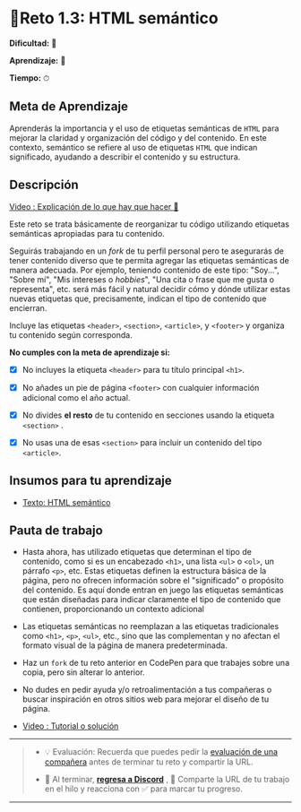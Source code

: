 # 🔹Reto 1.3: HTML semántico

**Dificultad:** 🌻

**Aprendizaje:** 🍯

**Tiempo:** ⏱

## Meta de Aprendizaje

Aprenderás la importancia y el uso de etiquetas semánticas de `HTML` para mejorar la claridad y organización del código y del contenido. En este contexto, semántico se refiere al uso de etiquetas `HTML` que indican significado, ayudando a describir el contenido y su estructura.

## Descripción

[Video : Explicación de lo que hay que hacer 🌟](https://www.loom.com/share/1af31989c6c446c2976b6f7701a48025)

Este reto se trata básicamente de reorganizar tu código utilizando etiquetas semánticas apropiadas para tu contenido.

Seguirás trabajando en un _fork_ de tu perfil personal pero te asegurarás de tener contenido diverso que te permita agregar las etiquetas semánticas de manera adecuada. Por ejemplo, teniendo contenido de este tipo: "Soy...", "Sobre mí", "Mis intereses o _hobbies_", "Una cita o frase que me gusta o representa", etc. será más fácil y natural decidir cómo y dónde utilizar estas nuevas etiquetas que, precisamente, indican el tipo de contenido que encierran.

Incluye las etiquetas `<header>`, `<section>`, `<article>`, y `<footer>` y organiza tu contenido según corresponda.

**No cumples con la meta de aprendizaje si:**

- [x] No incluyes la etiqueta `<header>` para tu título principal `<h1>`.

- [x] No añades un pie de página `<footer>` con cualquier información adicional como el año actual.

- [x] No divides **el resto** de tu contenido en secciones usando la etiqueta `<section>` .

- [x] No usas una de esas `<section>` para incluir un contenido del tipo `<article>`.

## Insumos para tu aprendizaje

- [Texto: HTML semántico](https://laboratoria1.gitbook.io/codigom/curriculum_dev/topics/html_semantic)

## Pauta de trabajo

- Hasta ahora, has utilizado etiquetas que determinan el tipo de contenido, como si es un encabezado `<h1>`, una lista `<ul>` o `<ol>`, un párrafo `<p>`, etc. Estas etiquetas definen la estructura básica de la página, pero no ofrecen información sobre el "significado" o propósito del contenido. Es aquí donde entran en juego las etiquetas semánticas que están diseñadas para indicar claramente el tipo de contenido que contienen, proporcionando un contexto adicional

- Las etiquetas semánticas no reemplazan a las etiquetas tradicionales como `<h1>`, `<p>`, `<ul>`, etc., sino que las complementan y no afectan el formato visual de la página de manera predeterminada.

- Haz un `fork` de tu reto anterior en CodePen para que trabajes sobre una copia, pero sin alterar lo anterior.

- No dudes en pedir ayuda y/o retroalimentación a tus compañeras o buscar inspiración en otros sitios web para mejorar el diseño de tu página.

- [Video : Tutorial o solución](https://www.loom.com/share/cf9ae7bd73d745a08c3ca03fa743b924)

---

> - 💡 Evaluación: Recuerda que puedes pedir la [evaluación de una compañera](../curruculum_model/lea_model_06_assessment.md) antes de terminar tu reto y compartir la URL.
> 
> - :mega: Al terminar, [**regresa a Discord**](https://discord.com/channels/1209273049304666113/1243288546895331491) , 💬 Comparte la URL de tu trabajo en el hilo y reacciona con ✅ para marcar tu progreso.

---

